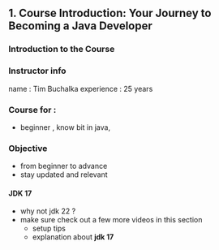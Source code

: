 ## 1. Course Introduction: Your Journey to Becoming a Java Developer

### Introduction to the Course 

### Instructor info 
name : Tim Buchalka 
experience : 25 years 

### Course for : 
* beginner , know bit in java, 

### Objective 
* from beginner to advance 
* stay updated and relevant 

#### JDK 17 
* why not jdk 22 ? 
* make sure check out a few more videos in this section 
  * setup tips 
  * explanation about **jdk 17** 

